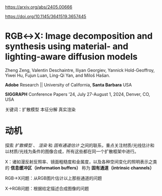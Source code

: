 https://arxiv.org/abs/2405.00666

https://doi.org/10.1145/3641519.3657445

# RGB↔X: Image decomposition and synthesis using material- and lighting-aware diffusion models

Zheng Zeng, Valentin Deschaintre, Iliyan Georgiev, Yannick Hold-Geoffroy, Yiwei Hu, Fujun Luan, Ling-Qi Yan, and Miloš Hašan.

**Adobe** Research || University of California, **Santa Barbara** USA

**SIGGRAPH** Conference Papers ’24, July 27-August 1, 2024, Denver, CO, USA

关键词：扩散模型 本征分解 真实渲染

# 动机

探索 *扩散模型* 、 *渲染* 和 *固有通道估计* 之间的联系，重点关注材质/光线估计和以材质/光线为条件的图像合成，所有这些都在同一个扩散框架中进行。

X：诸如漫反射反照率、镜面粗糙度和金属度，以及各种空间变化的照明表示之类的 **信息缓冲区（information buffers）** 称为 **固有通道（intrinsic channels）**

RGB→X问题：从RGB图片估计以上那些通道的问题

X→RGB问题：根据给定描述合成图像的问题
